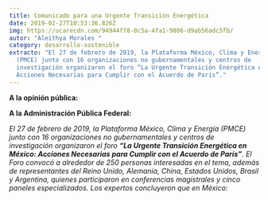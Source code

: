 ```yaml
---
title: Comunicado para una Urgente Transición Energética
date: 2019-02-27T10:53:36.826Z
img: https://ucarecdn.com/94944ff8-0c5a-4fa1-9806-d9ab56adc5fb/
autor: "Aleithya Morales "
category: desarrollo-sostenible
extracto: "El 27 de febrero de 2019, la Plataforma México, Clima y Energía
  (PMCE) junto con 16 organizaciones no gubernamentales y centros de
  investigación organizaron el foro “La Urgente Transición Energética en México:
  Acciones Necesarias para Cumplir con el Acuerdo de París”."
---
```

**A la opinión pública:**

**A la Administración Pública Federal:**

*El 27 de febrero de 2019, la Plataforma México, Clima y Energía (PMCE) junto con 16 organizaciones no gubernamentales y centros de investigación organizaron el foro **“La Urgente Transición Energética en México: Acciones Necesarias para Cumplir con el Acuerdo de París”**. El Foro convocó a alrededor de 250 personas interesadas en el tema, además de representantes del Reino Unido, Alemania, China, Estados Unidos, Brasil y Argentina, quienes participaron en conferencias magistrales y cinco paneles especializados. Los expertos concluyeron que en México:*